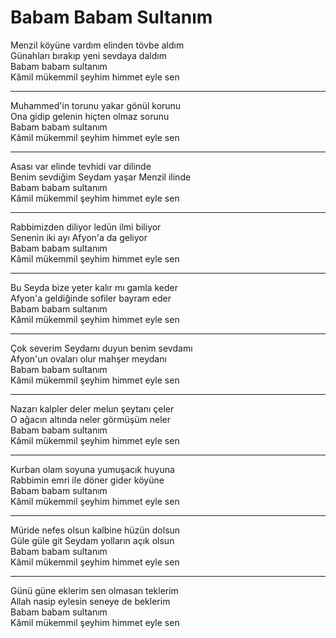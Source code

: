 # Babam Babam Sultanım  
  
Menzil köyüne vardım elinden tövbe aldım  
Günahları bırakıp yeni sevdaya daldım  
Babam babam sultanım  
Kâmil mükemmil şeyhim himmet eyle sen  
****  
Muhammed'in torunu yakar gönül korunu  
Ona gidip gelenin hiçten olmaz sorunu  
Babam babam sultanım  
Kâmil mükemmil şeyhim himmet eyle sen  
****  
Asası var elinde tevhidi var dilinde  
Benim sevdiğim Seydam yaşar Menzil ilinde  
Babam babam sultanım  
Kâmil mükemmil şeyhim himmet eyle sen  
****  
Rabbimizden diliyor ledün ilmi biliyor  
Senenin iki ayı Afyon'a da geliyor  
Babam babam sultanım  
Kâmil mükemmil şeyhim himmet eyle sen  
****  
Bu Seyda bize yeter kalır mı gamla keder  
Afyon'a geldiğinde sofiler bayram eder  
Babam babam sultanım  
Kâmil mükemmil şeyhim himmet eyle sen  
****  
Çok severim Seydamı duyun benim sevdamı  
Afyon'un ovaları olur mahşer meydanı  
Babam babam sultanım  
Kâmil mükemmil şeyhim himmet eyle sen  
****  
Nazarı kalpler deler melun şeytanı çeler  
O ağacın altında neler görmüşüm neler  
Babam babam sultanım  
Kâmil mükemmil şeyhim himmet eyle sen  
****  
Kurban olam soyuna yumuşacık huyuna  
Rabbimin emri ile döner gider köyüne  
Babam babam sultanım  
Kâmil mükemmil şeyhim himmet eyle sen  
****  
Müride nefes olsun kalbine hüzün dolsun  
Güle güle git Seydam yolların açık olsun  
Babam babam sultanım  
Kâmil mükemmil şeyhim himmet eyle sen  
****  
Günü güne eklerim sen olmasan teklerim  
Allah nasip eylesin seneye de beklerim  
Babam babam sultanım  
Kâmil mükemmil şeyhim himmet eyle sen  
